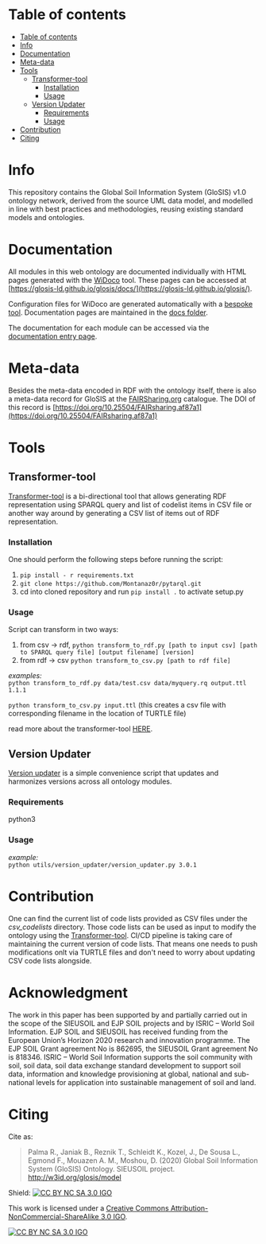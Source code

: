 # Table of contents

- [Table of contents](#table-of-contents)
- [Info](#info)
- [Documentation](#documentation)
- [Meta-data](#meta-data)
- [Tools](#tools)
  - [Transformer-tool](#transformer-tool)
    - [Installation](#installation)
    - [Usage](#usage)
  - [Version Updater](#version-updater)
    - [Requirements](#requirements)
    - [Usage](#usage-1)
- [Contribution](#contribution)
- [Citing](#citing)


# Info

This repository contains the Global Soil Information System (GloSIS) v1.0 ontology network, derived from the source UML data model,
and modelled in line with best practices and methodologies, reusing existing standard models and ontologies.

# Documentation

All modules in this web ontology are documented individually with HTML pages
generated with the [WiDoco](https://github.com/dgarijo/Widoco) tool. These pages can be accessed at [https://glosis-ld.github.io/glosis/docs/](https://glosis-ld.github.io/glosis/).

Configuration files for WiDoco are generated automatically with a [bespoke
tool](https://github.com/glosis-ld/glosis/blob/master/docs/README_WiDoco.md).
Documentation pages are maintained in the [docs folder](https://github.com/glosis-ld/glosis/blob/master/docs).

The documentation for each module can be accessed via the [documentation entry page](https://glosis-ld.github.io/glosis/).

# Meta-data

Besides the meta-data encoded in RDF with the ontology itself, there is also a
meta-data record for GloSIS at the
[FAIRSharing.org](https://fairsharing.org/5073) catalogue. The DOI of this
record is
[https://doi.org/10.25504/FAIRsharing.af87a1](https://doi.org/10.25504/FAIRsharing.af87a1) 

# Tools

## Transformer-tool

[Transformer-tool](https://github.com/glosis-ld/glosis/tree/master/utils/transformer_tool) is a bi-directional tool that allows generating RDF representation using SPARQL query and list of codelist items in CSV file or another way around by generating a CSV list of items out of RDF representation.

### Installation

One should perform the following steps before running the script:

1. ``pip install - r requirements.txt``
2. ``git clone https://github.com/Montanaz0r/pytarql.git``
3. cd into cloned repository and run ``pip install .`` to activate setup.py

### Usage

Script can transform in two ways:
1) from csv -> rdf, ``python transform_to_rdf.py [path to input csv] [path to SPARQL query file] [output filename] [version]``
2) from rdf -> csv  ``python transform_to_csv.py [path to rdf file]``

*examples:*    
```python transform_to_rdf.py data/test.csv data/myquery.rq output.ttl 1.1.1```

```python transform_to_csv.py input.ttl```
(this creates a csv file with corresponding filename in the location of TURTLE file)

read more about the transformer-tool [HERE](https://github.com/glosis-ld/glosis/wiki/UTILITY:-Transformer-Tool).

## Version Updater

[Version updater](https://github.com/glosis-ld/glosis/tree/master/utils/version_updater) is a simple convenience script that updates and harmonizes versions across all ontology modules.

### Requirements

python3

### Usage

*example:*    
```python utils/version_updater/version_updater.py 3.0.1```

# Contribution

One can find the current list of code lists provided as CSV files under the *csv_codelists* directory. Those code lists can be used as input to modify the ontology using the [Transformer-tool](#transformer-tool). CI/CD pipeline is taking care of maintaining the current version of code lists. That means one needs to push modifications onlt via TURTLE files and don't need to worry about updating CSV code lists alongside.

# Acknowledgment

The work in this paper has been supported by and partially carried out in the
scope of the SIEUSOIL and EJP SOIL projects and by ISRIC – World Soil
Information. EJP SOIL and SIEUSOIL has received funding from the European
Union’s Horizon 2020 research and innovation programme. The EJP SOIL Grant
agreement No is 862695, the SIEUSOIL Grant agreement No is 818346. ISRIC – World
Soil Information supports the soil community with soil, soil data, soil data
exchange standard development to support soil data, information and knowledge
provisioning at global, national and sub-national levels for application into
sustainable management of soil and land.

# Citing

Cite as:

> Palma R., Janiak B., Reznik T., Schleidt K., Kozel, J., De Sousa L., Egmond F., Mouazen A. M., Moshou, D. (2020) Global Soil Information System (GloSIS) Ontology. SIEUSOIL project. http://w3id.org/glosis/model 


Shield: [![CC BY NC SA 3.0 IGO][cc-by-shield]][cc-by]

This work is licensed under a
[Creative Commons Attribution-NonCommercial-ShareAlike 3.0 IGO][cc-by].

[![CC BY NC SA 3.0 IGO][cc-by-image]][cc-by]

[cc-by]: https://creativecommons.org/licenses/by-nc-sa/3.0/igo/
[cc-by-image]: https://licensebuttons.net/l/by/3.0/igo/88x31.png
[cc-by-shield]: https://img.shields.io/badge/License-CC%20BY%20NC%20SA%203.0%20IGO-lightgrey.svg
